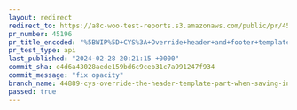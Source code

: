 ```yaml
---
layout: redirect
redirect_to: https://a8c-woo-test-reports.s3.amazonaws.com/public/pr/45196/api/index.html
pr_number: 45196
pr_title_encoded: "%5BWIP%5D+CYS%3A+Override+header+and+footer+template+parts"
pr_test_type: api
last_published: "2024-02-28 20:21:15 +0000"
commit_sha: e4d6a43028aede159bd6c9ceb31c7a991247f934
commit_message: "fix opacity"
branch_name: 44889-cys-override-the-header-template-part-when-saving-in-the-assembler
passed: true
---
```

